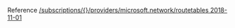 Reference [/subscriptions/{}/providers/microsoft.network/routetables 2018-11-01](/Resources/mgmt-plane/L3N1YnNjcmlwdGlvbnMve30vcHJvdmlkZXJzL21pY3Jvc29mdC5uZXR3b3JrL3JvdXRldGFibGVz/2018-11-01.xml)
